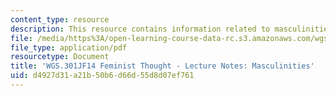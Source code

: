 ```yaml
---
content_type: resource
description: This resource contains information related to masculinities.
file: /media/https%3A/open-learning-course-data-rc.s3.amazonaws.com/wgs-301j-feminist-thought-fall-2014/d4927d31a21b50b6d66d55d8d07ef761_MITWGS_301JF14_Sess25.pdf
file_type: application/pdf
resourcetype: Document
title: 'WGS.301JF14 Feminist Thought - Lecture Notes: Masculinities'
uid: d4927d31-a21b-50b6-d66d-55d8d07ef761
---
```

